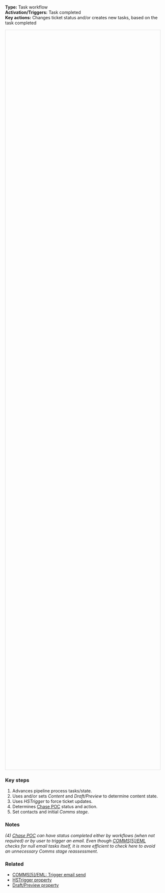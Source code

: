 **Type:** Task workflow  
**Activation/Triggers:** Task completed      
**Key actions:** Changes ticket status and/or creates new tasks, based on the task completed   

<div id="viewer" style="width:100%;height:60vh;border:1px solid #ddd;"></div>
<script src="https://cdn.jsdelivr.net/npm/openseadragon@4.1/build/openseadragon/openseadragon.min.js"></script>
<script>
  document.addEventListener('DOMContentLoaded', function () {
    var basePath = window.location.pathname.replace(/\/workflows\/.*/, '/');
    var imgUrl = basePath + "images/CSS3-Setup-CNTNT-PIPE-TSK-Task-sequences.png";
    OpenSeadragon({ id: "viewer", prefixUrl: "https://cdn.jsdelivr.net/npm/openseadragon@4.1/build/openseadragon/images/", tileSources: { type: "image", url: imgUrl, buildPyramid: false }, showNavigator: true, showZoomControl: true, showHomeControl: true, showFullPageControl: false });
  });
</script>

### Key steps  
1. Advances pipeline process tasks/state.
2. Uses and/or sets *Content* and *Draft/Preview* to determine content state.  
3. Uses *HSTrigger* to force ticket updates.
4. Determines <u>Chase POC</u> status and action.  
5. Set contacts and initial *Comms stage*. 

### Notes  
<i>(4) <u>Chase POC</u> can have status completed either by workflows (when not required) or by user to trigger an email. Even though <u>COMMS[5]/EML</u> checks for null email tasks itself, it is more efficient to check here to avoid an unnecessary *Comms stage* reassessment.</i>  

### Related  
- [COMMS[5]/EML: Trigger email send]()
- [HSTrigger property](../articles/Workflow-internal-properties.md#hstrigger)
- [Draft/Preview property](../articles/Workflow-internal-properties.md#draftpreview)